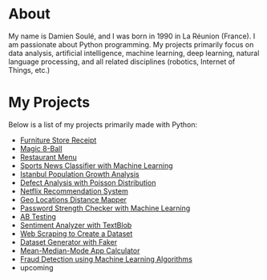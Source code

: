 # About

My name is Damien Soulé, and I was born in 1990 in La Réunion (France). I am passionate about Python programming. My projects primarily focus on data analysis, artificial intelligence, machine learning, deep learning, natural language processing, and all related disciplines (robotics, Internet of Things, etc.)

# My Projects

Below is a list of my projects primarily made with Python:

- [Furniture Store Receipt](https://github.com/dspydev/python-projects/tree/main/furniture-store-receipt-py)
- [Magic 8-Ball](https://github.com/dspydev/python-projects/tree/main/magic-8-ball-py)
- [Restaurant Menu](https://github.com/dspydev/python-projects/tree/main/restaurant-menu-py)
- [Sports News Classifier with Machine Learning](https://github.com/dspydev/python-projects/tree/main/sports-news-classifier-py)
- [Istanbul Population Growth Analysis](https://github.com/dspydev/python-projects/tree/main/istanbul-population-growth-analysis-py)
- [Defect Analysis with Poisson Distribution](https://github.com/dspydev/python-projects/tree/main/defect-analysis-with-poisson-distribution-py)
- [Netflix Recommendation System](https://github.com/dspydev/python-projects/tree/main/netflix-recommendation-system-py)
- [Geo Locations Distance Mapper](https://github.com/dspydev/python-projects/tree/main/geo-locations-distance-mapper-py)
- [Password Strength Checker with Machine Learning](https://github.com/dspydev/python-projects/tree/main/password-strength-checker-py)
- [AB Testing](https://github.com/dspydev/python-projects/tree/main/ab-testing-py)
- [Sentiment Analyzer with TextBlob](https://github.com/dspydev/python-projects/tree/main/sentiment-analyzer-with-textblob-py)
- [Web Scraping to Create a Dataset](https://github.com/dspydev/python-projects/tree/main/web-scraping-to-create-a-dataset-py)
- [Dataset Generator with Faker](https://github.com/dspydev/python-projects/tree/main/dataset-generator-with-faker)
- [Mean-Median-Mode App Calculator](https://github.com/dspydev/python-projects/tree/main/mean-median-mode-app-calculator-py)
- [Fraud Detection using Machine Learning Algorithms](https://github.com/dspydev/python-projects/tree/main/fraud-detection-using-machine-learning-algorithms)
- upcoming
